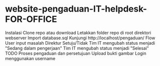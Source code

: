 # website-pengaduan-IT-helpdesk-FOR-OFFICE

Instalasi
        Clone repo atau download
        Letakkan folder repo di root direktori webserver
        Import database.sql
        Kunjungi http://localhost/pengaduan/
Flow
        User input masalah
        Direktur Setuju/Tidak
        Tim IT mengubah status menjadi "Sedang dalam pengerjaan"
        Tim IT mengubah status menjadi "Selesai"
TODO
        Proses pengaduan dan persetujuan
        Upload bukti gambar
        Login menggunakan username
